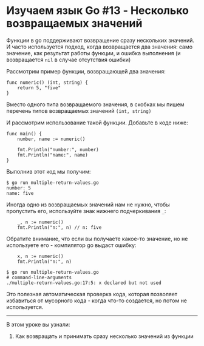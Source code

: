 
# Изучаем язык Go #13 - Несколько возвращаемых значений

Функции в go поддерживают возвращение сразу нескольких значений. И часто используется подход, когда возвращается два
значения: само значение, как результат работы функции, и ошибка выполнения (и возвращается `nil` в случае отсутствия 
ошибки)

Рассмотрим пример функции, возвращающей два значения:

```
func numeric() (int, string) {
    return 5, "five"
}
```

Вместо одного типа возвращаемого значения, в скобках мы пишем перечень типов возвращаемых значений `(int, string)`

И рассмотрим использование такой функции. Добавьте в коде ниже:

```
func main() {
    number, name := numeric()

    fmt.Println("number:", number)
    fmt.Println("name:", name)
}
```

Выполнив этот код мы получим:

```
$ go run multiple-return-values.go 
number: 5
name: five
```

Иногда одно из возвращаемых значений нам не нужно, чтобы пропустить его, используйте знак нижнего подчеркивания `_`:

```
    _, n := numeric()
    fmt.Println("n:", n) // n: five
```

Обратите внимание, что если вы получаете какое-то значение, но не используете его - компилятор go выдаст ошибку:

```
    x, n := numeric()
    fmt.Println("n:", n)
```
```
$ go run multiple-return-values.go 
# command-line-arguments
./multiple-return-values.go:17:5: x declared but not used
```

Это полезная автоматическая проверка кода, которая позволяет избавиться от мусорного кода - когда что-то создается, но
потом не используется.

____

В этом уроке вы узнали:

1. Как возвращать и принимать сразу несколько значений из функции
